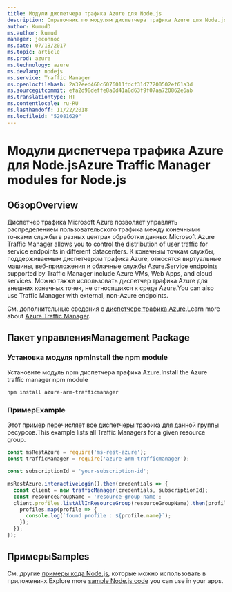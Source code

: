 ```yaml
---
title: Модули диспетчера трафика Azure для Node.js
description: Справочник по модулям диспетчера трафика Azure для Node.js
author: KumudD
ms.author: kumud
manager: jeconnoc
ms.date: 07/18/2017
ms.topic: article
ms.prod: azure
ms.technology: azure
ms.devlang: nodejs
ms.service: Traffic Manager
ms.openlocfilehash: 2a32eed460c6076011fdcf31d77200502ef61a3d
ms.sourcegitcommit: efa2d98deffe8a0d41a8d63f9f07aa720862e6ab
ms.translationtype: HT
ms.contentlocale: ru-RU
ms.lasthandoff: 11/22/2018
ms.locfileid: "52081629"
---
```

# <a name="azure-traffic-manager-modules-for-nodejs"></a><span data-ttu-id="e46b1-103">Модули диспетчера трафика Azure для Node.js</span><span class="sxs-lookup"><span data-stu-id="e46b1-103">Azure Traffic Manager modules for Node.js</span></span>

## <a name="overview"></a><span data-ttu-id="e46b1-104">Обзор</span><span class="sxs-lookup"><span data-stu-id="e46b1-104">Overview</span></span>

<span data-ttu-id="e46b1-105">Диспетчер трафика Microsoft Azure позволяет управлять распределением пользовательского трафика между конечными точками службы в разных центрах обработки данных.</span><span class="sxs-lookup"><span data-stu-id="e46b1-105">Microsoft Azure Traffic Manager allows you to control the distribution of user traffic for service endpoints in different datacenters.</span></span> <span data-ttu-id="e46b1-106">К конечным точкам службы, поддерживаемым диспетчером трафика Azure, относятся виртуальные машины, веб-приложения и облачные службы Azure.</span><span class="sxs-lookup"><span data-stu-id="e46b1-106">Service endpoints supported by Traffic Manager include Azure VMs, Web Apps, and cloud services.</span></span> <span data-ttu-id="e46b1-107">Можно также использовать диспетчер трафика Azure для внешних конечных точек, не относящихся к среде Azure.</span><span class="sxs-lookup"><span data-stu-id="e46b1-107">You can also use Traffic Manager with external, non-Azure endpoints.</span></span>

<span data-ttu-id="e46b1-108">См. дополнительные сведения о [диспетчере трафика Azure](https://docs.microsoft.com/azure/traffic-manager/traffic-manager-overview).</span><span class="sxs-lookup"><span data-stu-id="e46b1-108">Learn more about [Azure Traffic Manager](https://docs.microsoft.com/azure/traffic-manager/traffic-manager-overview).</span></span>

## <a name="management-package"></a><span data-ttu-id="e46b1-109">Пакет управления</span><span class="sxs-lookup"><span data-stu-id="e46b1-109">Management Package</span></span>

### <a name="install-the-npm-module"></a><span data-ttu-id="e46b1-110">Установка модуля npm</span><span class="sxs-lookup"><span data-stu-id="e46b1-110">Install the npm module</span></span>

<span data-ttu-id="e46b1-111">Установите модуль npm диспетчера трафика Azure.</span><span class="sxs-lookup"><span data-stu-id="e46b1-111">Install the Azure traffic manager npm module</span></span>

```bash
npm install azure-arm-trafficmanager
```

### <a name="example"></a><span data-ttu-id="e46b1-112">Пример</span><span class="sxs-lookup"><span data-stu-id="e46b1-112">Example</span></span>

<span data-ttu-id="e46b1-113">Этот пример перечисляет все диспетчеры трафика для данной группы ресурсов.</span><span class="sxs-lookup"><span data-stu-id="e46b1-113">This example lists all Traffic Managers for a given resource group.</span></span>

```javascript
const msRestAzure = require('ms-rest-azure');
const trafficManager = require('azure-arm-trafficmanager');

const subscriptionId = 'your-subscription-id';

msRestAzure.interactiveLogin().then(credentials => {
  const client = new trafficManager(credentials, subscriptionId);
  const resourceGroupName = 'resource-group-name';
  client.profiles.listAllInResourceGroup(resourceGroupName).then(profiles => {
    profiles.map(profile => {
      console.log(`found profile : ${profile.name}`);
    });
  });
});
```

## <a name="samples"></a><span data-ttu-id="e46b1-114">Примеры</span><span class="sxs-lookup"><span data-stu-id="e46b1-114">Samples</span></span>

<span data-ttu-id="e46b1-115">См. другие [примеры кода Node.js](https://azure.microsoft.com/resources/samples/?platform=nodejs), которые можно использовать в приложениях.</span><span class="sxs-lookup"><span data-stu-id="e46b1-115">Explore more [sample Node.js code](https://azure.microsoft.com/resources/samples/?platform=nodejs) you can use in your apps.</span></span>

